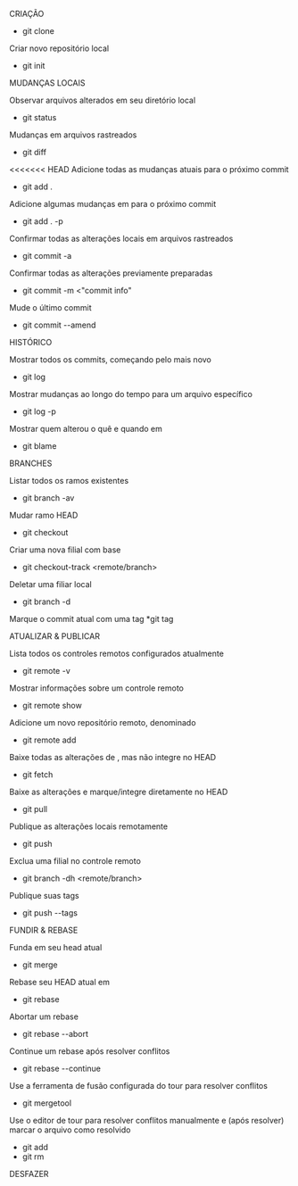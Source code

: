 CRIAÇÃO

* git clone <url>

Criar novo repositório local
* git init

MUDANÇAS LOCAIS

Observar arquivos alterados em seu diretório local
* git status

Mudanças em arquivos rastreados
* git diff

<<<<<<< HEAD
Adicione todas as mudanças atuais para o próximo commit
* git add .

Adicione algumas mudanças em <file> para o próximo commit
* git add . -p <file>

Confirmar todas as alterações locais em arquivos rastreados
* git commit -a

Confirmar todas as alterações previamente preparadas
* git commit -m <"commit info"

Mude o último commit
* git commit --amend

HISTÓRICO

Mostrar todos os commits, começando pelo mais novo
* git log

Mostrar mudanças ao longo do tempo para um arquivo específico
* git log -p <file>

Mostrar quem alterou o quê e quando em <file>
* git blame <file>

BRANCHES

Listar todos os ramos existentes
* git branch -av

Mudar ramo HEAD
* git checkout <branch>

Criar uma nova filial com base
* git checkout-track <remote/branch>

Deletar uma filiar local
* git branch -d <branch>

Marque o commit atual com uma tag
*git tag <tag-name>

ATUALIZAR & PUBLICAR

Lista todos os controles remotos configurados atualmente
* git remote -v

Mostrar informações sobre um controle remoto
* git remote show <remote>

Adicione um novo repositório remoto, denominado <remote>
* git remote add <shortname> <url>

Baixe todas as alterações de <remote>, mas não integre no HEAD
* git fetch <remote>

Baixe as alterações e marque/integre diretamente no HEAD
* git pull <remote> <branch>

Publique as alterações locais remotamente
* git push <remote> <branch>

Exclua uma filial no controle remoto
* git branch -dh <remote/branch>

Publique suas tags
* git push --tags

FUNDIR & REBASE

Funda <branch> em seu head atual
* git merge <branch>

Rebase seu HEAD atual em <branch>
* git rebase <branch>

Abortar um rebase
* git rebase --abort

Continue um rebase após resolver conflitos
* git rebase --continue

Use a ferramenta de fusão configurada do tour para resolver conflitos
* git mergetool

Use o editor de tour para resolver conflitos manualmente e (após resolver) marcar o arquivo como resolvido
* git add <resolved-file>
* git rm <resolved-file>

DESFAZER

